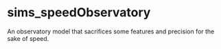 # sims_speedObservatory
An observatory model that sacrifices some features and precision for the sake of speed.
